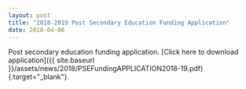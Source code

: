 ```yaml
---
layout: post
title: "2018-2019 Post Secondary Education Funding Application"
date: 2018-04-06
---
```


Post secondary education funding application. [Click here to download application]({{ site.baseurl }}/assets/news/2018/PSEFundingAPPLICATION2018-19.pdf){:target="_blank"}.
